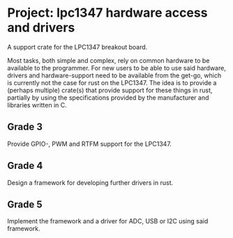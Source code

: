 # Project: lpc1347 hardware access and drivers
A support crate for the LPC1347 breakout board.

Most tasks, both simple and complex, rely on common hardware to be available to the programmer. For new users to be able to use said hardware, drivers and hardware-support need to be available from the get-go, which is currently not the case for rust on the LPC1347. The idea is to provide a (perhaps multiple) crate(s) that provide support for these things in rust, partially by using the specifications provided by the manufacturer and libraries written in C. 

## Grade 3
Provide GPIO-, PWM and RTFM support for the LPC1347.

## Grade 4
Design a framework for developing further drivers in rust.

## Grade 5
Implement the framework and a driver for ADC, USB or I2C using said framework.
